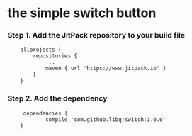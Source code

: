 # the simple switch button
<h3>Step 1. Add the JitPack repository to your build file</h3>

```
    allprojects {
		repositories {
			...
			maven { url 'https://www.jitpack.io' }
		}
	}
```
<h3>Step 2. Add the dependency</h3>

```
     dependencies {
            compile 'com.github.libq:switch:1.0.0'
	}
```




  


